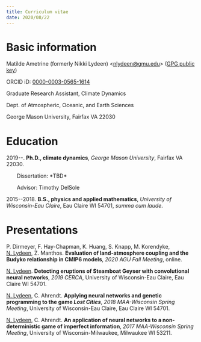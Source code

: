 ```yaml
---
title: Curriculum vitae
date: 2020/08/22
---
```


# Basic information

Matilde Ametrine (formerly Nikki Lydeen) <[nlydeen@gmu.edu](mailto:nlydeen@gmu.edu)>
([GPG public key](/matilde-ametrine.pgp.asc))

ORCID iD: [0000-0003-0565-1614](https://orcid.org/0000-0003-0565-1614)

Graduate Research Assistant, Climate Dynamics

Dept. of Atmospheric, Oceanic, and Earth Sciences

George Mason University, Fairfax VA 22030

# Education

2019--. **Ph.D., climate dynamics**, *George Mason University*, Fairfax VA
22030.

<p style="text-indent: 2em">Dissertation: *TBD*</p>
<p style="text-indent: 2em">Advisor: Timothy DelSole</p>

2015--2018. **B.S., physics and applied mathematics**, *University of
Wisconsin-Eau Claire*, Eau Claire WI 54701, *summa cum laude*.

# Presentations

P.&nbsp;Dirmeyer, F.&nbsp;Hay-Chapman, K.&nbsp;Huang, S.&nbsp;Knapp,
M.&nbsp;Korendyke, <u>N.&nbsp;Lydeen</u>, Z.&nbsp;Manthos. **Evaluation of
land-atmosphere coupling and the Budyko relationship in CMIP6 models**, *2020
AGU Fall Meeting*, online.

<u>N.&nbsp;Lydeen</u>. **Detecting eruptions of Steamboat Geyser with
convolutional neural networks**, *2019 CERCA*, University of Wisconsin-Eau
Claire, Eau Claire WI 54701.

<u>N.&nbsp;Lydeen</u>, C.&nbsp;Ahrendt. **Applying neural networks and genetic
programming to the game *Lost Cities***, *2018 MAA-Wisconsin Spring Meeting*,
University of Wisconsin-Eau Claire, Eau Claire WI 54701.

<u>N.&nbsp;Lydeen</u>, C.&nbsp;Ahrendt. **An application of neural networks to
a non-deterministic game of imperfect information**, *2017 MAA-Wisconsin Spring
Meeting*, University of Wisconsin-Milwaukee, Milwaukee WI 53211.
